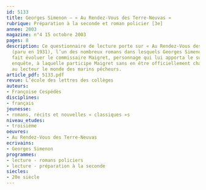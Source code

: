 ```yaml
---
id: 5133
title: Georges Simenon – « Au Rendez-Vous des Terre-Neuvas »
rubrique: Préparation à la seconde et roman policier [3e]
annee: 2003
magazine: n°4 15 octobre 2003
pages: 8
description: Ce questionnaire de lecture porte sur « Au Rendez-Vous des Terre-Neuvas »
  (paru en 1931), l’un des nombreux romans dans lesquels Georges Simenon (1903-1989)
  fait évoluer le commissaire Maigret, personnage qui lui apporta le succès. Cette
  enquête, à laquelle participe Maigret sans en être officiellement chargé, fait découvrir
  au lecteur le monde des marins pêcheurs.
article_pdf: 5133.pdf
revue: L’école des lettres des collèges
auteurs:
- Françoise Cespédès
disciplines:
- français
jeunesse:
- romans, récits et nouvelles « classiques »s
niveau_etudes:
- troisième
oeuvres:
- Au Rendez-Vous des Terre-Neuvas
ecrivains:
- Georges Simenon
programmes:
- lecture - romans policiers
- lecture - préparation à la seconde
siecles:
- 20e siècle
---
```

